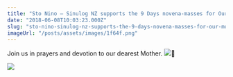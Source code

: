 ```yaml
---
title: "Sto Nino – Sinulog NZ supports the 9 Days novena-masses for Our Mother of Perpetual Help"
date: "2018-06-08T10:03:23.000Z"
slug: "sto-nino-sinulog-nz-supports-the-9-days-novena-masses-for-our-mother-of-perpetual-help"
imageUrl: "/posts/assets/images/1f64f.png"
---
```


Join us in prayers and devotion to our dearest Mother. ![](https://static.xx.fbcdn.net/images/emoji.php/v9/f80/1/16/1f64f.png?_nc_eui2=AeHKgRqSpFHkMJdRRjoFoZvjxGldJXdUVOYu5kHflXoq0gW58PwTZrANN_SOCUieKvqMjR2h92SNcqEpAXeAWMDzpjc95LZigUMlA_oFjNrk-w)🙏

![](https://i0.wp.com/santonino-nz.org/wp-content/uploads/2018/06/Screen-Shot-2018-06-08-at-9.34.28-PM.png?resize=620%2C535)